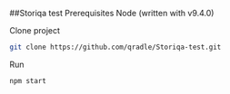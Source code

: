 ##Storiqa test
Prerequisites
Node (written with v9.4.0)

Clone project
```bash
git clone https://github.com/qradle/Storiqa-test.git
```

Run
```
npm start
```
